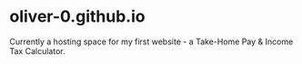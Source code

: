# oliver-0.github.io

Currently a hosting space for my first website - a Take-Home Pay & Income Tax Calculator.
